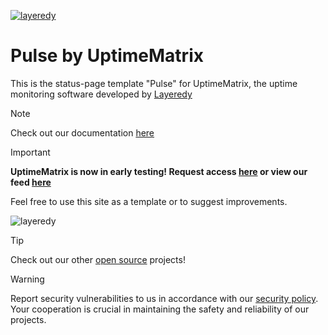 [![layeredy](https://cdn.layeredy.com/uptimematrix/wordmark.png)](https://uptimematrix.com)

# Pulse by UptimeMatrix
This is the status-page template "Pulse" for UptimeMatrix, the uptime monitoring software developed by [Layeredy](https://layeredy.com)

> [!NOTE]
> Check out our documentation [here](https://github.com/uptimematrix/docs/wiki)

> [!IMPORTANT]
> **UptimeMatrix is now in early testing! Request access [here](https://forms.gle/FSQK8jjcJKxSaMkU8) or view our feed [here](https://feed.uptimematrix.com)**

Feel free to use this site as a template or to suggest improvements. 

![layeredy](https://cdn.layeredy.com/github_images/statuspage-v-2-4-5.png)

> [!TIP]
> Check out our other [open source](https://github.com/layeredy) projects!

> [!WARNING]
> Report security vulnerabilities to us in accordance with our [security policy](https://layeredy.com/security-policy/). Your cooperation is crucial in maintaining the safety and reliability of our projects.

